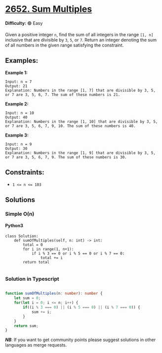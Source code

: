 # [2652. Sum Multiples](https://leetcode.com/problems/sum-multiples/description/)

**Difficulty:** :green_circle: Easy

Given a positive integer `n`, find the sum of all integers in the range `[1, n]` inclusive that are divisible by `3`, `5`, or `7`.
Return an integer denoting the sum of all numbers in the given range satisfying the constraint.


## Examples:
 
**Example 1:**
```text
Input: n = 7
Output: 21
Explanation: Numbers in the range [1, 7] that are divisible by 3, 5, or 7 are 3, 5, 6, 7. The sum of these numbers is 21.
```

**Example 2:**
```text
Input: n = 10
Output: 40
Explanation: Numbers in the range [1, 10] that are divisible by 3, 5, or 7 are 3, 5, 6, 7, 9, 10. The sum of these numbers is 40.
```

**Example 3:**
```text
Input: n = 9
Output: 30
Explanation: Numbers in the range [1, 9] that are divisible by 3, 5, or 7 are 3, 5, 6, 7, 9. The sum of these numbers is 30.
```

## Constraints:

- `1 <= n <= 103`


## Solutions

### Simple O(n) 

#### Python3

```python3
class Solution:
    def sumOfMultiples(self, n: int) -> int:
        total = 0
        for i in range(1, n+1):
            if i % 3 == 0 or i % 5 == 0 or i % 7 == 0:
                total += i
        return total
                
```
### Solution in Typescript

```typescript

function sumOfMultiples(n: number): number {
    let sum = 0;
    for(let i = 0; i <= n; i++) {
        if((i % 3 === 0) || (i % 5 === 0) || (i % 7 === 0)) {
            sum += i;
        }
    }
    return sum;
}

```


***NB***: If you want to get community points please suggest solutions in other languages as merge requests.
